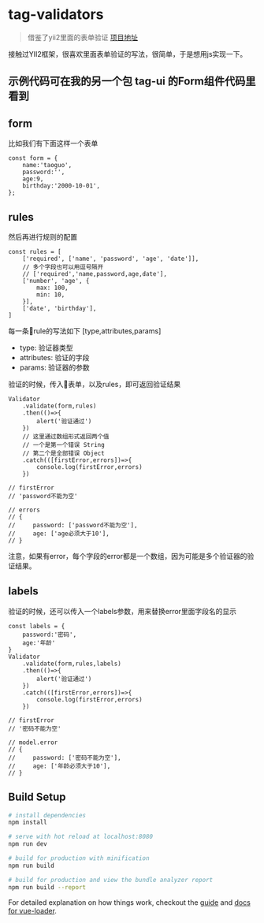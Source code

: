 # tag-validators

> 借鉴了yii2里面的表单验证 [项目地址](https://github.com/yiisoft/yii2/blob/master/framework/validators/Validator.php)

接触过YII2框架，很喜欢里面表单验证的写法，很简单，于是想用js实现一下。


## 示例代码可在我的另一个包 tag-ui 的Form组件代码里看到


## form
比如我们有下面这样一个表单
```
const form = {
    name:'taoguo',
    password:'',
    age:9,
    birthday:'2000-10-01',
};
```

## rules
然后再进行规则的配置
```
const rules = [
    ['required', ['name', 'password', 'age', 'date']],
    // 多个字段也可以用逗号隔开
    // ['required','name,password,age,date'],
    ['number', 'age', {
        max: 100,
        min: 10,
    }],
    ['date', 'birthday'],
]
```
每一条rule的写法如下
[type,attributes,params]

- type: 验证器类型
- attributes: 验证的字段
- params: 验证器的参数

验证的时候，传入表单，以及rules，即可返回验证结果
```
Validator
    .validate(form,rules)
    .then(()=>{
        alert('验证通过')
    })
    // 这里通过数组形式返回两个值
    // 一个是第一个错误 String
    // 第二个是全部错误 Object
    .catch(([firstError,errors])=>{
        console.log(firstError,errors)
    })

// firstError
// 'password不能为空'

// errors
// {
//     password: ['password不能为空'],
//     age: ['age必须大于10'],
// }
```

注意，如果有error，每个字段的error都是一个数组，因为可能是多个验证器的验证结果。

## labels
验证的时候，还可以传入一个labels参数，用来替换error里面字段名的显示
```
const labels = {
    password:'密码',
    age:'年龄'
}
Validator
    .validate(form,rules,labels)
    .then(()=>{
        alert('验证通过')
    })
    .catch(([firstError,errors])=>{
        console.log(firstError,errors)
    })

// firstError
// '密码不能为空'

// model.error 
// {
//     password: ['密码不能为空'],
//     age: ['年龄必须大于10'],
// }
```



## Build Setup

``` bash
# install dependencies
npm install

# serve with hot reload at localhost:8080
npm run dev

# build for production with minification
npm run build

# build for production and view the bundle analyzer report
npm run build --report
```

For detailed explanation on how things work, checkout the [guide](http://vuejs-templates.github.io/webpack/) and [docs for vue-loader](http://vuejs.github.io/vue-loader).

